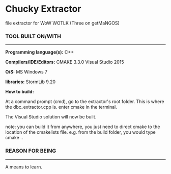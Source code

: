 # Chucky Extractor
file extractor for WoW WOTLK (Three on getMaNGOS)

### TOOL BUILT ON/WITH
---------------

**Programming language(s):**
C++

**Compilers/IDE/Editors:** 
CMAKE 3.3.0
Visual Studio 2015


**O/S:** 
MS Windows 7

**libraries:**
StormLib 9.20

**How to build:**

At a command prompt (cmd), go to the extractor's root folder. This is where the dbc_extractor.cpp is.
enter cmake in the terminal.

The Visual Studio solution will now be built.

note: you can build it from anywhere, you just need to direct cmake to the location of the cmakelists file.
e.g. from the build folder, you would type
cmake ..

### REASON FOR BEING
---------------
A means to learn.